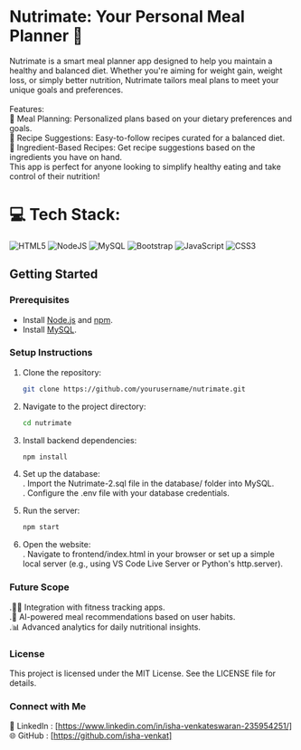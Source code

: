 # Nutrimate: Your Personal Meal Planner 🥗
Nutrimate is a smart meal planner app designed to help you maintain a healthy and balanced diet. Whether you're aiming for weight gain, weight loss, or simply better nutrition, Nutrimate tailors meal plans to meet your unique goals and preferences.<br><br>Features:<br>🍲 Meal Planning: Personalized plans based on your dietary preferences and goals.<br>📖 Recipe Suggestions: Easy-to-follow recipes curated for a balanced diet.<br>🥕 Ingredient-Based Recipes: Get recipe suggestions based on the ingredients you have on hand.<br>This app is perfect for anyone looking to simplify healthy eating and take control of their nutrition!


# 💻 Tech Stack:
![HTML5](https://img.shields.io/badge/html5-%23E34F26.svg?style=for-the-badge&logo=html5&logoColor=white) ![NodeJS](https://img.shields.io/badge/node.js-6DA55F?style=for-the-badge&logo=node.js&logoColor=white) ![MySQL](https://img.shields.io/badge/mysql-4479A1.svg?style=for-the-badge&logo=mysql&logoColor=white) ![Bootstrap](https://img.shields.io/badge/bootstrap-%238511FA.svg?style=for-the-badge&logo=bootstrap&logoColor=white) ![JavaScript](https://img.shields.io/badge/javascript-%23323330.svg?style=for-the-badge&logo=javascript&logoColor=%23F7DF1E) ![CSS3](https://img.shields.io/badge/css3-%231572B6.svg?style=for-the-badge&logo=css3&logoColor=white) 

## Getting Started

### Prerequisites
- Install [Node.js](https://nodejs.org/) and [npm](https://www.npmjs.com/).
- Install [MySQL](https://dev.mysql.com/downloads/).

### Setup Instructions
1. Clone the repository:
   ```bash
   git clone https://github.com/yourusername/nutrimate.git

2. Navigate to the project directory:
   ```bash
   cd nutrimate

3. Install backend dependencies:
   ```bash
   npm install

4. Set up the database:
<br> . Import the Nutrimate-2.sql file in the database/ folder into MySQL.
<br> . Configure the .env file with your database credentials.

5. Run the server:
   ```bash
   npm start

6. Open the website:
<br>. Navigate to frontend/index.html in your browser or set up a simple local server (e.g., using VS Code Live Server or Python's http.server).
   
### Future Scope

.🏋️‍♂️ Integration with fitness tracking apps.
<br> .🔮 AI-powered meal recommendations based on user habits.
<br> .📊 Advanced analytics for daily nutritional insights.

### License
This project is licensed under the MIT License. See the LICENSE file for details.

### Connect with Me
💼 LinkedIn : [https://www.linkedin.com/in/isha-venkateswaran-235954251/]
🌐 GitHub : [https://github.com/isha-venkat]


